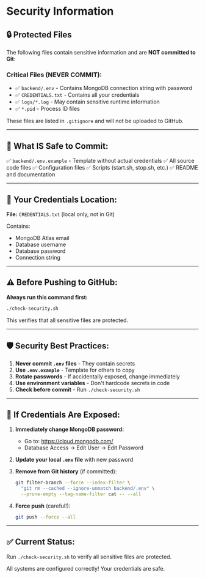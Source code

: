 # Security Information

## 🔒 Protected Files

The following files contain sensitive information and are **NOT committed to Git**:

### **Critical Files (NEVER COMMIT):**
- ✅ `backend/.env` - Contains MongoDB connection string with password
- ✅ `CREDENTIALS.txt` - Contains all your credentials
- ✅ `logs/*.log` - May contain sensitive runtime information
- ✅ `*.pid` - Process ID files

These files are listed in `.gitignore` and will not be uploaded to GitHub.

---

## 📝 What IS Safe to Commit:

✅ `backend/.env.example` - Template without actual credentials
✅ All source code files
✅ Configuration files
✅ Scripts (start.sh, stop.sh, etc.)
✅ README and documentation

---

## 🔐 Your Credentials Location:

**File:** `CREDENTIALS.txt` (local only, not in Git)

Contains:
- MongoDB Atlas email
- Database username
- Database password
- Connection string

---

## ⚠️ Before Pushing to GitHub:

**Always run this command first:**
```bash
./check-security.sh
```

This verifies that all sensitive files are protected.

---

## 🛡️ Security Best Practices:

1. **Never commit `.env` files** - They contain secrets
2. **Use `.env.example`** - Template for others to copy
3. **Rotate passwords** - If accidentally exposed, change immediately
4. **Use environment variables** - Don't hardcode secrets in code
5. **Check before commit** - Run `./check-security.sh`

---

## 🚨 If Credentials Are Exposed:

1. **Immediately change MongoDB password:**
   - Go to: https://cloud.mongodb.com/
   - Database Access → Edit User → Edit Password

2. **Update your local `.env` file** with new password

3. **Remove from Git history** (if committed):
   ```bash
   git filter-branch --force --index-filter \
     "git rm --cached --ignore-unmatch backend/.env" \
     --prune-empty --tag-name-filter cat -- --all
   ```

4. **Force push** (careful!):
   ```bash
   git push --force --all
   ```

---

## ✅ Current Status:

Run `./check-security.sh` to verify all sensitive files are protected.

All systems are configured correctly! Your credentials are safe.